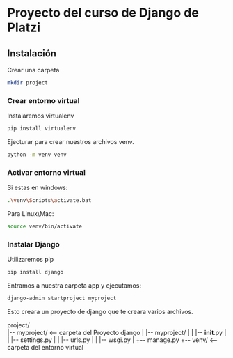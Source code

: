 # Proyecto del curso de Django de Platzi


## Instalación

Crear una carpeta
```Bash
mkdir project
```

### Crear entorno virtual

Instalaremos virtualenv
```Bash
pip install virtualenv
```

Ejecturar para crear nuestros archivos venv. 
```Bash
python -m venv venv
```

### Activar entorno virtual

Si estas en windows:
```Bash
.\venv\Scripts\activate.bat
```

Para Linux\Mac:
```Bash
source venv/bin/activate
```
### Instalar Django

Utilizaremos pip
```Bash
pip install django
```
Entramos a nuestra carpeta app y ejecutamos:

```Bash
django-admin startproject myproject
```

Esto creara un proyecto de django que te creara varios archivos.

project/                  
 |-- myproject/             <-- carpeta del Proyecto django
 |    |-- myproject/
 |    |    |-- __init__.py
 |    |    |-- settings.py
 |    |    |-- urls.py
 |    |    |-- wsgi.py
 |    +-- manage.py
 +-- venv/                  <-- carpeta del entorno virtual
